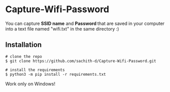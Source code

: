 # Capture-Wifi-Password


You can capture <b>SSID name</b> and <b> Password </b> that are saved in your computer into a text file named "wifi.txt" in the same directory :)

## Installation

```console
# clone the repo
$ git clone https://github.com/sachith-d/Capture-Wifi-Password.git

# install the requirements
$ python3 -m pip install -r requirements.txt
```


Work only on Windows!


